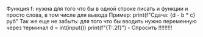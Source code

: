 Функция f: нужна для того что бы в одной строке писать и функции и просто слова, в том числе для вывода 
Пример: print(f"Сдача: {d - b * c}руб"
Так же еще не забыть: для того что бы вводить нужно переменную через терминал d = int(input())
print(f"{T:.2f}") - Спросить !!!!!!!!!
